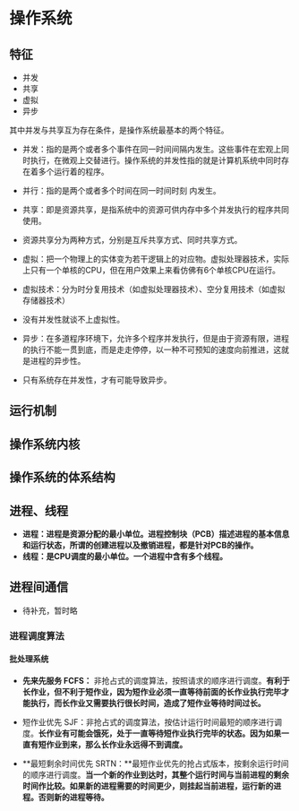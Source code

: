 # 操作系统

## 特征
+ 并发
+ 共享
+ 虚拟
+ 异步

其中并发与共享互为存在条件，是操作系统最基本的两个特征。

+ 并发：指的是两个或者多个事件在同一时间间隔内发生。这些事件在宏观上同时执行，在微观上交替进行。操作系统的并发性指的就是计算机系统中同时存在着多个运行着的程序。
+ 并行：指的是两个或者多个时间在同一时间时刻 内发生。

+ 共享：即是资源共享，是指系统中的资源可供内存中多个并发执行的程序共同使用。
+ 资源共享分为两种方式，分别是互斥共享方式、同时共享方式。

+ 虚拟：把一个物理上的实体变为若干逻辑上的对应物。虚拟处理器技术，实际上只有一个单核的CPU，但在用户效果上来看仿佛有6个单核CPU在运行。
+ 虚拟技术：分为时分复用技术（如虚拟处理器技术）、空分复用技术（如虚拟存储器技术）
+ 没有并发性就谈不上虚拟性。

+ 异步：在多道程序环境下，允许多个程序并发执行，但是由于资源有限，进程的执行不能一贯到底，而是走走停停，以一种不可预知的速度向前推进，这就是进程的异步性。
+ 只有系统存在并发性，才有可能导致异步。

## 运行机制

## 操作系统内核

## 操作系统的体系结构

## 进程、线程

- **进程：进程是资源分配的最小单位。进程控制块（PCB）描述进程的基本信息和运行状态，所谓的创建进程以及撤销进程，都是针对PCB的操作。**
- **线程：是CPU调度的最小单位。一个进程中含有多个线程。**



## 进程间通信

- 待补充，暂时略



### 进程调度算法



#### 批处理系统

- **先来先服务 FCFS：** 非抢占式的调度算法，按照请求的顺序进行调度。**有利于长作业，但不利于短作业，因为短作业必须一直等待前面的长作业执行完毕才能执行，而长作业又需要执行很长时间，造成了短作业等待时间过长。**
- 短作业优先 SJF：非抢占式的调度算法，按估计运行时间最短的顺序进行调度。**长作业有可能会饿死，处于一直等待短作业执行完毕的状态。因为如果一直有短作业到来，那么长作业永远得不到调度。**

- **最短剩余时间优先 SRTN：**最短作业优先的抢占式版本，按剩余运行时间的顺序进行调度。**当一个新的作业到达时，其整个运行时间与当前进程的剩余时间作比较。如果新的进程需要的时间更少，则挂起当前进程，运行新的进程。否则新的进程等待。**

 





